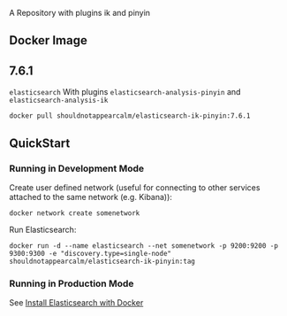A Repository with plugins ik and pinyin

## Docker Image

## 7.6.1

`elasticsearch` With plugins `elasticsearch-analysis-pinyin` and `elasticsearch-analysis-ik`

```shell
docker pull shouldnotappearcalm/elasticsearch-ik-pinyin:7.6.1
```

## QuickStart

### Running in Development Mode

Create user defined network (useful for connecting to other services attached to the same network (e.g. Kibana)):
```shell
docker network create somenetwork
```

Run Elasticsearch:
```shell
docker run -d --name elasticsearch --net somenetwork -p 9200:9200 -p 9300:9300 -e "discovery.type=single-node" shouldnotappearcalm/elasticsearch-ik-pinyin:tag
```

### Running in Production Mode

See [Install Elasticsearch with Docker](https://www.elastic.co/guide/en/elasticsearch/reference/7.5/docker.html)
